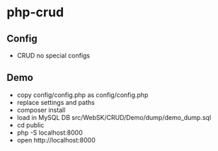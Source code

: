 # php-crud

## Config
* CRUD no special configs

## Demo
* copy config/config.php as config/config.php
* replace settings and paths
* composer install
* load in MySQL DB src/WebSK/CRUD/Demo/dump/demo_dump.sql
* cd public
* php -S localhost:8000
* open http://localhost:8000